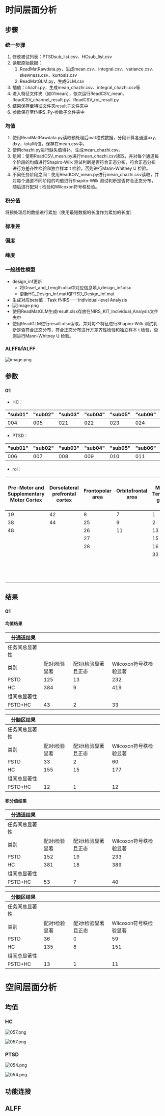 
# 时间层面分析
## 步骤
### 统一步骤
1. 修改被试列表：PTSDsub_list.csv、HCsub_list.csv
2. 读取原始数据：
   1. ReadMatRawdata.py，生成mean.csv、integral.csv、variance.csv、skewness.csv、kurtosis.csv
   2. ReadMatGLM.py，生成GLM.csv
3. 插值：chazhi.py，生成mean_chazhi.csv、integral_chazhi.csv等
4. 进入特征文件夹（如01mean），依次运行ReadCSV_mean、ReadCSV_channel_result.py、ReadCSV_roi_result.py
5. 结果保存至特征文件夹result子文件夹中
6. 参数保存至fNIRS_Py-参数子文件夹中
### 均值
1. 使用ReadMatRawdata.py读取预处理后mat格式数据，分段计算各通道oxy，dxy，total均值，保存在mean.csv中。
2. 使用chazhi.py进行缺失值填补，生成mean_chazhi.csv。
3. 组间：使用ReadCSV_mean.py进行mean_chazhi.csv读取，并对每个通道每个阶段的均值进行Shapiro-Wilk 测试判断是否符合正态分布，符合正态分布进行方差齐性检验和独立样本 t 检验，否则进行Mann-Whitney U 检验。
4. 不同任务阶段之间：使用ReadCSV_mean.py进行mean_chazhi.csv读取，并对每个通道不同阶段的均值进行Shapiro-Wilk 测试判断是否符合正态分布，随后进行配对 t 检验和Wilcoxon符号秩检验。
### 积分值
将预处理后的数据进行累加（使用最短数据的长度作为累加的长度）
### 标准差
### 偏度
### 峰度
### 一般线性模型
- design_inf更新
	- 将Onset_and_Length.xlsx中对应信息填入design_inf.xlsx
	- 更新HC_Design_Inf.mat和PTSD_Design_Inf.mat
- 生成对应beta值：Task fNIRS——Individual-level Analysis
- ![image.png](https://s2.loli.net/2023/12/05/sEOQU6VMl24mC7H.png)
- 使用ReadMatGLM生成result.xlsx存放在NIRS_KIT_Individual_Analysis文件夹中
- 使用ReadGLM进行result.xlsx读取，并对每个特征进行Shapiro-Wilk 测试判断是否符合正态分布，符合正态分布进行方差齐性检验和独立样本 t 检验，否则进行Mann-Whitney U 检验。
### ALFF&fALFF
![image.png](https://s2.loli.net/2024/01/26/Xb9R6HJSn2LpVIt.png)

## 参数
### 01
- HC：

| "sub01" | "sub02" | "sub03" | "sub04" | "sub05" | "sub06" | "sub07" | "sub08" | "sub09" | "sub10" | "sub11" | "sub12" | "sub13" | "sub14" | "sub15" | "sub16" | "sub17" | "sub18" | "sub19" | "sub20" | "sub21" | "sub22" | "sub23" | "sub24" | "sub25" | "sub26" | "sub27" | "sub28" | "sub29" | "sub30" | "sub31" | "sub32" | "sub33" | "sub34" | "sub35" | "sub36" | "sub37" | "sub38" | "sub39" | "sub40" | "sub41" | "sub42" | "sub43" | "sub44" |
|---------|---------|---------|---------|---------|---------|---------|---------|---------|---------|---------|---------|---------|---------|---------|---------|---------|---------|---------|---------|---------|---------|---------|---------|---------|---------|---------|---------|---------|---------|---------|---------|---------|---------|---------|---------|---------|---------|---------|---------|---------|---------|---------|---------|
| 004     | 005     | 021     | 022     | 023     | 024     | 025     | 026     | 027     | 028     | 029     | 031     | 032     | 033     | 034     | 035     | 037     | 038     | 039     | 040     | 041     | 042     | 043     | 044     | 045     | 057     | 058     | 067     | 068     | 069     | 070     | 071     | 072     | 073     | 074     | 075     | 076     | 077     | 078     | 079     | 080     | 081     | 082     | 083     |
- PTSD：

| "sub01" | "sub02" | "sub03" | "sub04" | "sub05" | "sub06" | "sub07" | "sub08" | "sub09" | "sub10" | "sub11" | "sub12" | "sub13" | "sub14" | "sub15" | "sub16" | "sub17" | "sub18" | "sub19" | "sub20" | "sub21" | "sub22" | "sub23" | "sub24" | "sub25" | "sub26" | "sub27" | "sub28" | "sub29" | "sub30" | "sub31" |
|---------|---------|---------|---------|---------|---------|---------|---------|---------|---------|---------|---------|---------|---------|---------|---------|---------|---------|---------|---------|---------|---------|---------|---------|---------|---------|---------|---------|---------|---------|---------|
| 006     | 007     | 008     | 009     | 010     | 011     | 013     | 015     | 016     | 017     | 018     | 019     | 020     | 046     | 047     | 048     | 049     | 051     | 053     | 054     | 055     | 056     | 059     | 060     | 061     | 062     | 063     | 064     | 065     | 084     | 085     |


- roi：

| Pre-Motor and Supplementary Motor Cortex | Dorsolateral prefrontal cortex | Frontopolar area | Orbitofrontal area | Middle Temporal gyrus | Superior Temporal Gyrus | Temporopolar area | Subcentral area | pars opercularis_ part of Broca's area | pars triangularis Broca's area | Dorsolateral prefrontal cortex2 | Inferior prefrontal gyrus | Retrosubicular area |
|------------------------------------------|--------------------------------|------------------|--------------------|-----------------------|-------------------------|-------------------|-----------------|----------------------------------------|--------------------------------|---------------------------------|---------------------------|---------------------|
| 19                                       | 42                             | 8                | 7                  | 1                     | 18                      | 3                 | 20              | 46                                     | 5                              | 10                              | 4                         | 17                  |
| 38                                       | 44                             | 25               | 9                  | 2                     | 35                      | 12                | 36              | 47                                     | 22                             | 21                              | 6                         | 34                  |
| 48                                       |                                | 26               | 11                 | 13                    |                         | 14                |                 |                                        | 24                             | 23                              |                           |                     |
|                                          |                                | 27               |                    | 15                    |                         |                   |                 |                                        | 31                             | 29                              |                           |                     |
|                                          |                                | 28               |                    | 16                    |                         |                   |                 |                                        | 32                             | 30                              |                           |                     |
|                                          |                                |                  |                    | 33                    |                         |                   |                 |                                        | 37                             | 40                              |                           |                     |
|                                          |                                |                  |                    |                       |                         |                   |                 |                                        | 39                             | 41                              |                           |                     |
|                                          |                                |                  |                    |                       |                         |                   |                 |                                        |                                | 43                              |                           |                     |
|                                          |                                |                  |                    |                       |                         |                   |                 |                                        |                                | 45                              |                           |                     |


## 结果
### 01
#### 均值结果
| 分通道结果 |  |  |  |
| ---- | ---- | ---- | ---- |
| 任务间总显著性 |  |  |  |
| 类别 | 配对t检验显著 | 配对t检验显著且正态 | Wilcoxon符号秩检验显著 |
| PSTD | 125 | 13 | 232 |
| HC | 384 | 9 | 419 |
| 组间总显著性 |  |  |  |
| PSTD+HC | 43 | 2 | 33 |

| 分脑区结果 |  |  |  |
| ---- | ---- | ---- | ---- |
| 任务间总显著性 |  |  |  |
| 类别 | 配对t检验显著 | 配对t检验显著且正态 | Wilcoxon符号秩检验显著 |
| PSTD | 33 | 2 | 60 |
| HC | 155 | 15 | 177 |
| 组间总显著性 |  |  |  |
| PSTD+HC | 12 | 1 | 12 |
#### 积分值结果

| 分通道结果 |  |  |  |
| ---- | ---- | ---- | ---- |
| 任务间总显著性 |  |  |  |
| 类别 | 配对t检验显著 | 配对t检验显著且正态 | Wilcoxon符号秩检验显著 |
| PSTD | 152 | 19 | 233 |
| HC | 381 | 18 | 389 |
| 组间总显著性 |  |  |  |
| PSTD+HC | 53 | 7 | 40 |

| 分脑区结果 |  |  |  |
| ---- | ---- | ---- | ---- |
| 任务间总显著性 |  |  |  |
| 类别 | 配对t检验显著 | 配对t检验显著且正态 | Wilcoxon符号秩检验显著 |
| PSTD | 36 | 0 | 59 |
| HC | 135 | 8 | 151 |
| 组间总显著性 |  |  |  |
| PSTD+HC | 13 | 1 | 11 |
# 空间层面分析
## 均值
### HC
![057.png](https://s2.loli.net/2023/12/14/AvC8omN9p73R1JG.png)

![057.png](https://s2.loli.net/2023/12/14/yYnJfE1p9TxkPaA.png)

### PTSD
![054.png](https://s2.loli.net/2023/12/14/IH91ok3WntOqVPr.png)

![054.png](https://s2.loli.net/2023/12/14/GtIKJ24RclSLTio.png)

## 功能连接
## ALFF